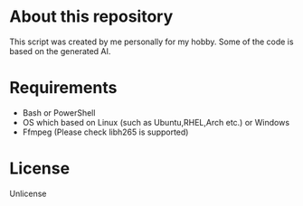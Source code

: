 # About this repository
This script was created by me personally for my hobby.
Some of the code is based on the generated AI.

# Requirements
- Bash or PowerShell
- OS which based on Linux (such as Ubuntu,RHEL,Arch etc.) or Windows
- Ffmpeg (Please check libh265 is supported)

# License
Unlicense
